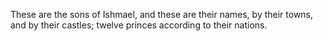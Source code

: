 These are the sons of Ishmael, and these are their names, by their towns, and by their castles; twelve princes according to their nations.
